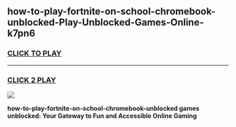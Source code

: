 
## how-to-play-fortnite-on-school-chromebook-unblocked-Play-Unblocked-Games-Online-k7pn6
<h3>
<a href="https://premium76.site?title=how-to-play-fortnite-on-school-chromebook-unblocked&ref=25A">CLICK TO PLAY</a></h3>
<hr>

<h3>
<a href="https://premium76.site?title=how-to-play-fortnite-on-school-chromebook-unblocked&ref=25A">CLICK 2 PLAY</a>
  
</h3>

<a href="https://premium76.site?title=how-to-play-fortnite-on-school-chromebook-unblocked&ref=25A"><img src="https://clearcache.store/games.png"></a>


**how-to-play-fortnite-on-school-chromebook-unblocked games unblocked: Your Gateway to Fun and Accessible Online Gaming**
